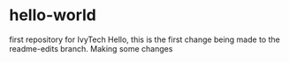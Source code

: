 # hello-world
first repository for IvyTech
Hello, this is the first change being made to the readme-edits branch.
Making some changes
